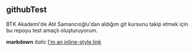 ## githubTest

BTK Akademi'de Atıl Samancıoğlu'dan aldığım git kursunu takip etmek için bu repoyu test amaçlı oluşturuyorum.

**markdown**
*italic*
[I'm an inline-style link](https://google.com)
